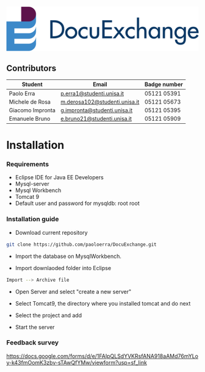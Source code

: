 ![Test Image 4](/WebContent/images/DocuExchange_1.png)

## Contributors

| Student | Email | Badge number|
| ------ | ------ | ------ |
| Paolo Erra | p.erra1@studenti.unisa.it |05121 05391|
| Michele de Rosa  |m.derosa102@studenti.unisa.it |05121 05673|
| Giacomo Impronta |g.impronta@studenti.unisa.it |05121 05395|
| Emanuele Bruno |e.bruno21@studenti.unisa.it |05121 05909|

# Installation

### Requirements
* Eclipse IDE for Java EE Developers
* Mysql-server
* Mysql Workbench
* Tomcat 9
* Default user and password for mysqldb: root root

### Installation guide
* Download current repository

```sh
git clone https://github.com/paoloerra/DocuExchange.git
```


* Import the database on MysqlWorkbench.

* Import downlaoded folder into Eclipse

```sh
Import --> Archive file
```

* Open Server and select "create a new server"

* Select Tomcat9, the directory where you installed tomcat and do next

* Select the project and add

* Start the server

### Feedback survey

https://docs.google.com/forms/d/e/1FAIpQLSdYVKRsfANA918aAMd76mYLoy-k43fmOomK3zbv-sTAwQfYMw/viewform?usp=sf_link
